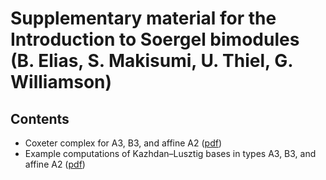 # Supplementary material for the Introduction to Soergel bimodules (B. Elias, S. Makisumi, U. Thiel, G. Williamson)

## Contents

* Coxeter complex for A3, B3, and affine A2 ([pdf](https://github.com/ulthiel/soergelbook/blob/master/coxetercomplex.pdf))
* Example computations of Kazhdan–Lusztig bases in types A3, B3, and affine A2 ([pdf](https://github.com/ulthiel/soergelbook/blob/master/klexamples.pdf))
